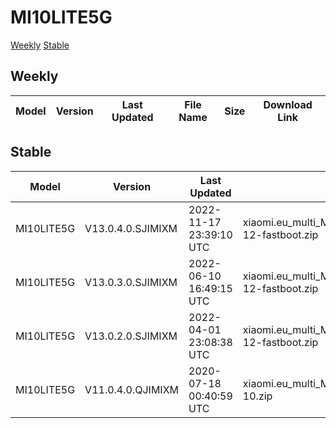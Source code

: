 # MI10LITE5G
[Weekly](#Weekly)  [Stable](#Stable)
## Weekly
| Model | Version | Last Updated | File Name | Size | Download Link |
| ---- | ---- | ---- | ---- | ---- | ---- |
## Stable
| Model | Version | Last Updated | File Name | Size | Download Link |
| ---- | ---- | ---- | ---- | ---- | ---- |
| MI10LITE5G | V13.0.4.0.SJIMIXM | 2022-11-17 23:39:10 UTC | xiaomi.eu_multi_MI10LITE5G_V13.0.4.0.SJIMIXM_v13-12-fastboot.zip | 3.9 GB | [SourceForge](https://sourceforge.net/projects/xiaomi-eu-multilang-miui-roms/files/xiaomi.eu/MIUI-STABLE-RELEASES/MIUIv13/xiaomi.eu_multi_MI10LITE5G_V13.0.4.0.SJIMIXM_v13-12-fastboot.zip/download) |
| MI10LITE5G | V13.0.3.0.SJIMIXM | 2022-06-10 16:49:15 UTC | xiaomi.eu_multi_MI10LITE5G_V13.0.3.0.SJIMIXM_v13-12-fastboot.zip | 3.7 GB | [SourceForge](https://sourceforge.net/projects/xiaomi-eu-multilang-miui-roms/files/xiaomi.eu/MIUI-STABLE-RELEASES/MIUIv13/xiaomi.eu_multi_MI10LITE5G_V13.0.3.0.SJIMIXM_v13-12-fastboot.zip/download) |
| MI10LITE5G | V13.0.2.0.SJIMIXM | 2022-04-01 23:08:38 UTC | xiaomi.eu_multi_MI10LITE5G_V13.0.2.0.SJIMIXM_v13-12-fastboot.zip | 3.8 GB | [SourceForge](https://sourceforge.net/projects/xiaomi-eu-multilang-miui-roms/files/xiaomi.eu/MIUI-STABLE-RELEASES/MIUIv13/xiaomi.eu_multi_MI10LITE5G_V13.0.2.0.SJIMIXM_v13-12-fastboot.zip/download) |
| MI10LITE5G | V11.0.4.0.QJIMIXM | 2020-07-18 00:40:59 UTC | xiaomi.eu_multi_MI10LITE5G_V11.0.4.0.QJIMIXM_v11-10.zip | 2.5 GB | [SourceForge](https://sourceforge.net/projects/xiaomi-eu-multilang-miui-roms/files/xiaomi.eu/MIUI-STABLE-RELEASES/MIUIv11/xiaomi.eu_multi_MI10LITE5G_V11.0.4.0.QJIMIXM_v11-10.zip/download) |
